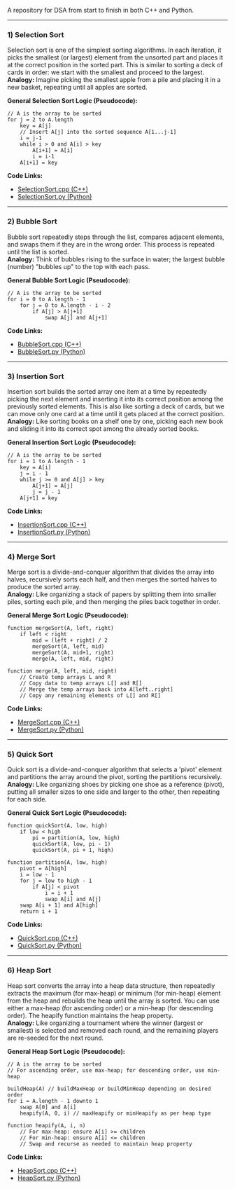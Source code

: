 A repository for DSA from start to finish in both C++ and Python.

---


### 1) Selection Sort

Selection sort is one of the simplest sorting algorithms. In each iteration, it picks the smallest (or largest) element from the unsorted part and places it at the correct position in the sorted part. This is similar to sorting a deck of cards in order: we start with the smallest and proceed to the largest.  
**Analogy:** Imagine picking the smallest apple from a pile and placing it in a new basket, repeating until all apples are sorted.

**General Selection Sort Logic (Pseudocode):**
```plaintext
// A is the array to be sorted
for j = 2 to A.length
    key = A[j]
    // Insert A[j] into the sorted sequence A[1...j-1]
    i = j-1
    while i > 0 and A[i] > key
        A[i+1] = A[i]
        i = i-1
    A[i+1] = key
```

**Code Links:**
- [SelectionSort.cpp (C++)](arrayOrVector/Sorting(Comparison)/SelectionSort.cpp)
- [SelectionSort.py (Python)](arrayOrVector/Sorting(Comparison)/SelectionSort.py)

---

### 2) Bubble Sort

Bubble sort repeatedly steps through the list, compares adjacent elements, and swaps them if they are in the wrong order. This process is repeated until the list is sorted.  
**Analogy:** Think of bubbles rising to the surface in water; the largest bubble (number) "bubbles up" to the top with each pass.

**General Bubble Sort Logic (Pseudocode):**
```plaintext
// A is the array to be sorted
for i = 0 to A.length - 1
    for j = 0 to A.length - i - 2
        if A[j] > A[j+1]
            swap A[j] and A[j+1]
```

**Code Links:**
- [BubbleSort.cpp (C++)](arrayOrVector/Sorting(Comparison)/BubbleSort.cpp)
- [BubbleSort.py (Python)](arrayOrVector/Sorting(Comparison)/BubbleSort.py)

---

### 3) Insertion Sort

Insertion sort builds the sorted array one item at a time by repeatedly picking the next element and inserting it into its correct position among the previously sorted elements. This is also like sorting a deck of cards, but we can move only one card at a time until it gets placed at the correct position.  
**Analogy:** Like sorting books on a shelf one by one, picking each new book and sliding it into its correct spot among the already sorted books.

**General Insertion Sort Logic (Pseudocode):**
```plaintext
// A is the array to be sorted
for i = 1 to A.length - 1
    key = A[i]
    j = i - 1
    while j >= 0 and A[j] > key
        A[j+1] = A[j]
        j = j - 1
    A[j+1] = key
```

**Code Links:**
- [InsertionSort.cpp (C++)](arrayOrVector/Sorting(Comparison)/InsertionSort.cpp)
- [InsertionSort.py (Python)](arrayOrVector/Sorting(Comparison)/InsertionSort.py)

---

### 4) Merge Sort

Merge sort is a divide-and-conquer algorithm that divides the array into halves, recursively sorts each half, and then merges the sorted halves to produce the sorted array.  
**Analogy:** Like organizing a stack of papers by splitting them into smaller piles, sorting each pile, and then merging the piles back together in order.

**General Merge Sort Logic (Pseudocode):**
```plaintext
function mergeSort(A, left, right)
    if left < right
        mid = (left + right) / 2
        mergeSort(A, left, mid)
        mergeSort(A, mid+1, right)
        merge(A, left, mid, right)

function merge(A, left, mid, right)
    // Create temp arrays L and R
    // Copy data to temp arrays L[] and R[]
    // Merge the temp arrays back into A[left..right]
    // Copy any remaining elements of L[] and R[]
```

**Code Links:**
- [MergeSort.cpp (C++)](arrayOrVector/Sorting(Comparison)/MergeSort.cpp)
- [MergeSort.py (Python)](arrayOrVector/Sorting(Comparison)/MergeSort.py)

---

### 5) Quick Sort

Quick sort is a divide-and-conquer algorithm that selects a 'pivot' element and partitions the array around the pivot, sorting the partitions recursively.  
**Analogy:** Like organizing shoes by picking one shoe as a reference (pivot), putting all smaller sizes to one side and larger to the other, then repeating for each side.

**General Quick Sort Logic (Pseudocode):**
```plaintext
function quickSort(A, low, high)
    if low < high
        pi = partition(A, low, high)
        quickSort(A, low, pi - 1)
        quickSort(A, pi + 1, high)

function partition(A, low, high)
    pivot = A[high]
    i = low - 1
    for j = low to high - 1
        if A[j] < pivot
            i = i + 1
            swap A[i] and A[j]
    swap A[i + 1] and A[high]
    return i + 1
```

**Code Links:**
- [QuickSort.cpp (C++)](arrayOrVector/Sorting(Comparison)/QuickSort.cpp)
- [QuickSort.py (Python)](arrayOrVector/Sorting(Comparison)/QuickSort.py)

---

### 6) Heap Sort

Heap sort converts the array into a heap data structure, then repeatedly extracts the maximum (for max-heap) or minimum (for min-heap) element from the heap and rebuilds the heap until the array is sorted. You can use either a max-heap (for ascending order) or a min-heap (for descending order). The heapify function maintains the heap property.  
**Analogy:** Like organizing a tournament where the winner (largest or smallest) is selected and removed each round, and the remaining players are re-seeded for the next round.

**General Heap Sort Logic (Pseudocode):**
```plaintext
// A is the array to be sorted
// For ascending order, use max-heap; for descending order, use min-heap

buildHeap(A) // buildMaxHeap or buildMinHeap depending on desired order
for i = A.length - 1 downto 1
    swap A[0] and A[i]
    heapify(A, 0, i) // maxHeapify or minHeapify as per heap type

function heapify(A, i, n)
    // For max-heap: ensure A[i] >= children
    // For min-heap: ensure A[i] <= children
    // Swap and recurse as needed to maintain heap property
```

**Code Links:**
- [HeapSort.cpp (C++)](arrayOrVector/Sorting(Comparison)/HeapSort.cpp)
- [HeapSort.py (Python)](arrayOrVector/Sorting(Comparison)/HeapSort.py)

